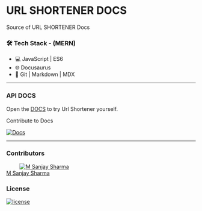 # URL SHORTENER DOCS

Source of URL SHORTENER Docs

### 🛠 Tech Stack - (MERN)

- 💻 JavaScript | ES6
- 🌐 Docusaurus
- 🔧 Git | Markdown | MDX

---

### API DOCS

Open the [DOCS](https://github.com/MSanjaySharma/URL-SHORTENER) to try Url Shortener yourself.

Contribute to Docs

[![Docs](https://img.shields.io/badge/Contribute-Docs-blue?style=flat&logo=github)](https://github.com/MSanjaySharma/DOCS/tree/master/URL-SHORTENER)

---

### Contributors

&nbsp;&nbsp;&nbsp;&nbsp;&nbsp;&nbsp;&nbsp;&nbsp;&nbsp;<a href="https://github.com/MSanjaySharma"><img src="https://avatars3.githubusercontent.com/u/65958268?s=40" alt="M Sanjay Sharma" /></a></br>
[M Sanjay Sharma](https://github.com/MSanjaySharma)

### License

[![license](https://img.shields.io/badge/license-MIT-green?style=flat-square)](https://github.com/MSanjaySharma/DOCS/URL-SHORTENER/blob/master/LICENSE)
